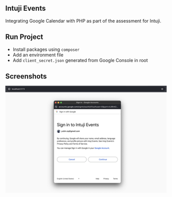 ## Intuji Events

Integrating Google Calendar with PHP as part of the assessment for Intuji.

## Run Project

- Install packages using `composer`
- Add an environment file
- Add `client_secret.json` generated from Google Console in root

## Screenshots

![Login Page](/Screenshots/google-login.png)
